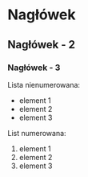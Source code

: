 # Nagłówek
## Nagłówek - 2
### Nagłówek - 3

Lista nienumerowana:
- element 1
- element 2
- element 3

List numerowana:
1) element 1
2) element 2
3) element 3